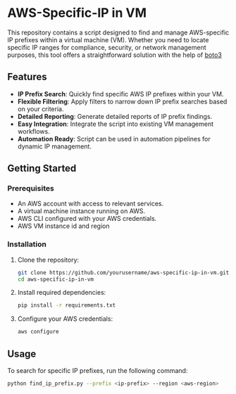 # AWS-Specific-IP in VM

This repository contains a script designed to find and manage AWS-specific IP prefixes within a virtual machine (VM). Whether you need to locate specific IP ranges for compliance, security, or network management purposes, this tool offers a straightforward solution with the help of [boto3](https://github.com/boto/boto3) 

## Features

- **IP Prefix Search**: Quickly find specific AWS IP prefixes within your VM.
- **Flexible Filtering**: Apply filters to narrow down IP prefix searches based on your criteria.
- **Detailed Reporting**: Generate detailed reports of IP prefix findings.
- **Easy Integration**: Integrate the script into existing VM management workflows.
- **Automation Ready**: Script can be used in automation pipelines for dynamic IP management.

## Getting Started

### Prerequisites

- An AWS account with access to relevant services.
- A virtual machine instance running on AWS.
- AWS CLI configured with your AWS credentials.
- AWS VM instance id and region

### Installation

1. Clone the repository:
    ```bash
    git clone https://github.com/yourusername/aws-specific-ip-in-vm.git
    cd aws-specific-ip-in-vm
    ```

2. Install required dependencies:
    ```bash
    pip install -r requirements.txt
    ```

3. Configure your AWS credentials:
    ```bash
    aws configure
    ```

## Usage

To search for specific IP prefixes, run the following command:

```bash
python find_ip_prefix.py --prefix <ip-prefix> --region <aws-region>
